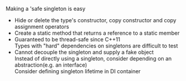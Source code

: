 Making a 'safe singleton is easy  
- Hide or delete the type's constructor, copy constructor and copy assignment operators
- Create a static method that returns a reference to a static member
- Guaranteed to be thread-safe since C++11  
Types with "hard" dependencies on singletons are difficult to test  
- Cannot decouple the singleton and supply a fake object  
Instead of directly using a singleton, consider depending on an abstraction(e.g. an interface)  
Consider defining singleton lifetime in DI container

